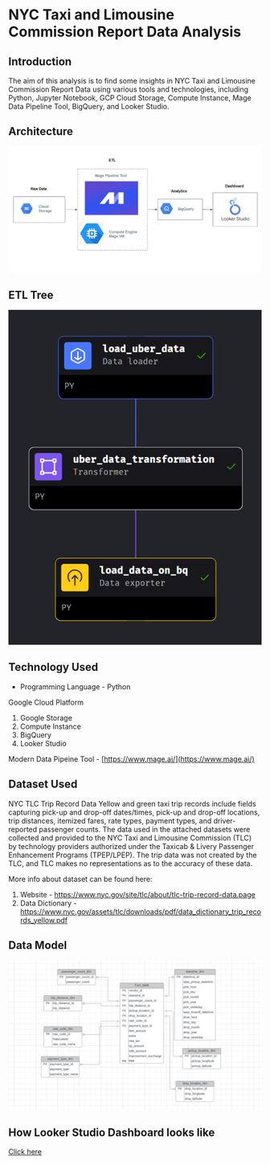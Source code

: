 # NYC Taxi and Limousine Commission Report Data Analysis

## Introduction

The aim of this analysis is to find some insights in NYC Taxi and Limousine Commission Report Data using various tools and technologies, including Python, Jupyter Notebook, GCP Cloud Storage, Compute Instance, Mage Data Pipeline Tool, BigQuery, and Looker Studio.

## Architecture 
<img src="https://github.com/prve17/NYC_TCL_Report_Data_Analysis/blob/master/Architecture.png">

## ETL Tree
<img src="https://github.com/prve17/NYC_TCL_Report_Data_Analysis/blob/master/ETL_Mage_Tree.png">

## Technology Used
- Programming Language - Python

Google Cloud Platform
1. Google Storage
2. Compute Instance 
3. BigQuery
4. Looker Studio

Modern Data Pipeine Tool - [https://www.mage.ai/](https://www.mage.ai/)

## Dataset Used
NYC TLC Trip Record Data
Yellow and green taxi trip records include fields capturing pick-up and drop-off dates/times, pick-up and drop-off locations, trip distances, itemized fares, rate types, payment types, and driver-reported passenger counts. The data used in the attached datasets were collected and provided to the NYC Taxi and Limousine Commission (TLC) by technology providers authorized under the Taxicab & Livery Passenger Enhancement Programs (TPEP/LPEP). The trip data was not created by the TLC, and TLC makes no representations as to the accuracy of these data. 

More info about dataset can be found here:
1. Website - https://www.nyc.gov/site/tlc/about/tlc-trip-record-data.page
2. Data Dictionary - https://www.nyc.gov/assets/tlc/downloads/pdf/data_dictionary_trip_records_yellow.pdf

## Data Model
<img src="https://github.com/prve17/NYC_TCL_Report_Data_Analysis/blob/master/Project_Model_Lucid.png">

## How Looker Studio Dashboard looks like
[Click here](https://github.com/prve17/NYC_TCL_Report_Data_Analysis/blob/master/Looker_Dashboard.pdf)
